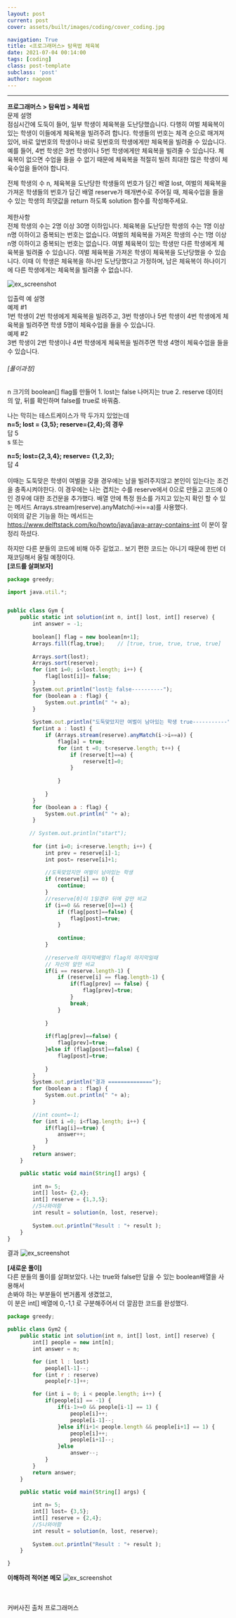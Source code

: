 ```yaml
---
layout: post
current: post
cover: assets/built/images/coding/cover_coding.jpg

navigation: True
title: <프로그래머스> 탐욕법 체육복
date: 2021-07-04 00:14:00
tags: [coding]
class: post-template
subclass: 'post'
author: nageom
---
```

* * *
**프로그래머스 > 탐욕법 > 체육법**<br>
문제 설명<br>
점심시간에 도둑이 들어, 일부 학생이 체육복을 도난당했습니다. 다행히 여벌 체육복이 있는 학생이 이들에게 체육복을 빌려주려 합니다. 학생들의 번호는 체격 순으로 매겨져 있어, 바로 앞번호의 학생이나 바로 뒷번호의 학생에게만 체육복을 빌려줄 수 있습니다. 예를 들어, 4번 학생은 3번 학생이나 5번 학생에게만 체육복을 빌려줄 수 있습니다. 체육복이 없으면 수업을 들을 수 없기 때문에 체육복을 적절히 빌려 최대한 많은 학생이 체육수업을 들어야 합니다.

전체 학생의 수 n, 체육복을 도난당한 학생들의 번호가 담긴 배열 lost, 여벌의 체육복을 가져온 학생들의 번호가 담긴 배열 reserve가 매개변수로 주어질 때, 체육수업을 들을 수 있는 학생의 최댓값을 return 하도록 solution 함수를 작성해주세요.
<br><br>
제한사항<br>
전체 학생의 수는 2명 이상 30명 이하입니다.
체육복을 도난당한 학생의 수는 1명 이상 n명 이하이고 중복되는 번호는 없습니다.
여벌의 체육복을 가져온 학생의 수는 1명 이상 n명 이하이고 중복되는 번호는 없습니다.
여벌 체육복이 있는 학생만 다른 학생에게 체육복을 빌려줄 수 있습니다.
여벌 체육복을 가져온 학생이 체육복을 도난당했을 수 있습니다. 이때 이 학생은 체육복을 하나만 도난당했다고 가정하며, 남은 체육복이 하나이기에 다른 학생에게는 체육복을 빌려줄 수 없습니다.

![ex_screenshot](../../assets/built/images/coding/greedy(1)_1.png)


입출력 예 설명<br>
예제 #1<br>
1번 학생이 2번 학생에게 체육복을 빌려주고, 3번 학생이나 5번 학생이 4번 학생에게 체육복을 빌려주면 학생 5명이 체육수업을 들을 수 있습니다.
<br>
예제 #2<br>
3번 학생이 2번 학생이나 4번 학생에게 체육복을 빌려주면 학생 4명이 체육수업을 들을 수 있습니다.


<h6>[풀이과정]</h6>
n 크기의 boolean[] flag를 만들어
1. lost는 false 나머지는 true 
2. reserve 데이터의 앞, 뒤를 확인하며 false를 true로 바꿔줌.

나는 막히는 테스트케이스가 딱 두가지 있었는데<br>
**n=5; lost = {3,5}; reserve={2,4};의 경우**<br>
답 5<br>
s
또는 <br>

**n=5; lost={2,3,4}; reserve= {1,2,3};** <br>
답 4<br><br>
이때는 도둑맞은 학생이 여벌을 갖을 경우에는 남을 빌려주지않고 본인이 입는다는 조건을 충족시켜야한다. 
이 경우에는 나는 겹치는 수를 reserve에서 0으로 만들고 코드에 0인 경우에 대한 조건문을 추가했다. 
배열 안에 특정 원소를 가지고 있는지 확인 할 수 있는 메서드 Arrays.stream(reserve).anyMatch(i->i==a)를 사용했다.<br>
이외의 같은 기능을 하는 메서드는 https://www.delftstack.com/ko/howto/java/java-array-contains-int 
 이 분이 잘 정리 하셨다. <br>

하지만 다른 분들의 코드에 비해 아주 길었고.. 보기 편한 코드는 아니기 때문에 
한번 더 재코딩해서 올릴 예정이다. <br>
**[코드를 살펴보자]**
~~~ javascript
package greedy;

import java.util.*;


public class Gym {
	public static int solution(int n, int[] lost, int[] reserve) {
        int answer = -1;
        
        boolean[] flag = new boolean[n+1]; 
        Arrays.fill(flag,true);    // [true, true, true, true, true]
        
        Arrays.sort(lost);
        Arrays.sort(reserve);
        for (int i=0; i<lost.length; i++) {
        	flag[lost[i]]= false;   
        }
        System.out.println("lost는 false----------");
        for (boolean a : flag) {
        	System.out.println(" "+ a);
        }
        
        System.out.println("도둑맞았지만 여벌이 남아있는 학생 true-----------");
        for(int a : lost) {
        	if (Arrays.stream(reserve).anyMatch(i->i==a)) {       		
        		flag[a] = true;	 
        		for (int t =0; t<reserve.length; t++) {
        			if (reserve[t]==a) {
        				reserve[t]=0;	
        			}
        			
        		}
        		
        	}
        }
        for (boolean a : flag) {
        	System.out.println(" "+ a);
        }
       
       // System.out.println("start");
        
        for (int i=0; i<reserve.length; i++) {
        	int prev = reserve[i]-1;
        	int post= reserve[i]+1;
        	
        	//도둑맞았지만 여벌이 남아있는 학생
        	if (reserve[i] == 0) {
        		continue;
        	}
        	//reserve[0]이 1일경우 뒤에 갚만 비교
        	if (i==0 && reserve[0]==1) {
        		if (flag[post]==false) {
        			flag[post]=true;
        		}     		
        		
        		continue;
        	}
        	
        	//reserve의 마지막배열이 flag의 마지막일때 
        	// 자신의 앞만 비교
        	if(i == reserve.length-1) {
        		if (reserve[i] == flag.length-1) {
        			if(flag[prev] == false) {
            			flag[prev]=true;
        			}
        			break;    		
        		}
        		
        	}
   	
        	if(flag[prev]==false) {
        		flag[prev]=true;   		
        	}else if (flag[post]==false) {	
        		flag[post]=true;
        		
        	}
        }
        System.out.println("결과 ==============");
        for (boolean a : flag) {
        	System.out.println(" "+ a);
        }
    
        //int count=-1;
        for (int i =0; i<flag.length; i++) {
        	if(flag[i]==true) {
        		answer++;
        	}
        }
        return answer;
    }

	public static void main(String[] args) {
		
		int n= 5;
		int[] lost= {2,4};
		int[] reserve = {1,3,5};
		//5나와야함 
		int result = solution(n, lost, reserve);
		
		System.out.println("Result : "+ result );
	}
}

~~~
결과
![ex_screenshot](../../assets/built/images/coding/greedy(1)_2.png)

**[새로운 풀이]**<br>
다른 분들의 풀이를 살펴보았다. 나는 true와 false만 담을 수 있는 boolean배열을 사용해서 <br>
손봐야 하는 부분들이 번거롭게 생겼었고, <br>
이 분은 int[] 배열에 0,-1,1 로 구분해주어서 더 깔끔한 코드를 완성했다.  <br>
~~~javascript
package greedy;

public class Gym2 {
	public static int solution(int n, int[] lost, int[] reserve) {
		int[] people = new int[n];
        int answer = n;

        for (int l : lost) 
            people[l-1]--;
        for (int r : reserve) 
            people[r-1]++;

        for (int i = 0; i < people.length; i++) {
            if(people[i] == -1) {
                if(i-1>=0 && people[i-1] == 1) {
                    people[i]++;
                    people[i-1]--;
                }else if(i+1< people.length && people[i+1] == 1) {
                    people[i]++;
                    people[i+1]--;
                }else 
                    answer--;
            }
        }
        return answer;
    }

	public static void main(String[] args) {
		
		int n= 5;
		int[] lost= {3,5};
		int[] reserve = {2,4};
		//5나와야함 
		int result = solution(n, lost, reserve);
		
		System.out.println("Result : "+ result );
	}

}

~~~
**이해하려 적어본 메모**
![ex_screenshot](../../assets/built/images/coding/greedy(1)_3.png.jpg)





<br><br>
커버사진 출처 프로그래머스 